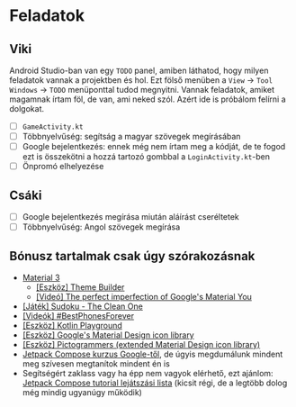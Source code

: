 # Feladatok

## Viki

Android Studio-ban van egy `TODO` panel, amiben láthatod, hogy milyen feladatok vannak a projektben és hol. Ezt fölső menüben a `View` -> `Tool Windows` -> `TODO` menüponttal tudod megnyitni. Vannak feladatok, amiket magamnak írtam föl, de van, ami neked szól. Azért ide is próbálom felírni a dolgokat.

- [ ] `GameActivity.kt`
- [ ] Többnyelvűség: segítság a magyar szövegek megírásában
- [ ] Google bejelentkezés: ennek még nem írtam meg a kódját, de te fogod ezt is összekötni a hozzá tartozó gombbal a `LoginActivity.kt`-ben
- [ ] Önpromó elhelyezése

## Csáki

- [ ] Google bejelentkezés megírása miután aláírást cseréltetek
- [ ] Többnyelvűség: Angol szövegek megírása

## Bónusz tartalmak csak úgy szórakozásnak

- [Material 3](https://m3.material.io/)
  - [[Eszköz] Theme Builder](https://m3.material.io/theme-builder#/custom)
  - [[Videó] The perfect imperfection of Google's Material You](https://youtu.be/k7pks7yqQOc?si=vui2N3OHUH8apymD)
- [[Játék] Sudoku - The Clean One](https://play.google.com/store/apps/details?id=ee.dustland.android.dustlandsudoku)
- [[Videók] #BestPhonesForever](https://youtube.com/playlist?list=PLnKtcw5mIGUR-aMBz9AphxHzEH7Kt-azY&si=qRH-o3z5-3HMfC9n)
- [[Eszköz] Kotlin Playground](https://play.kotlinlang.org/)
- [[Eszköz] Google's Material Design icon library](https://fonts.google.com/icons)
- [[Eszköz] Pictogrammers (extended Material Design icon library)](https://pictogrammers.com/library/mdi/)
- [Jetpack Compose kurzus Google-től](https://developer.android.com/courses/android-basics-compose/unit-1), de úgyis megdumálunk mindent meg szívesen megtanítok mindent én is
- Segítségért zaklass vagy ha épp nem vagyok elérhető, ezt ajánlom: [Jetpack Compose tutorial lejátszási lista](https://youtube.com/playlist?list=PLQkwcJG4YTCSpJ2NLhDTHhi6XBNfk9WiC&si=B8b-Gfaqi5kq7B4x) (kicsit régi, de a legtöbb dolog még mindig ugyanúgy működik)
